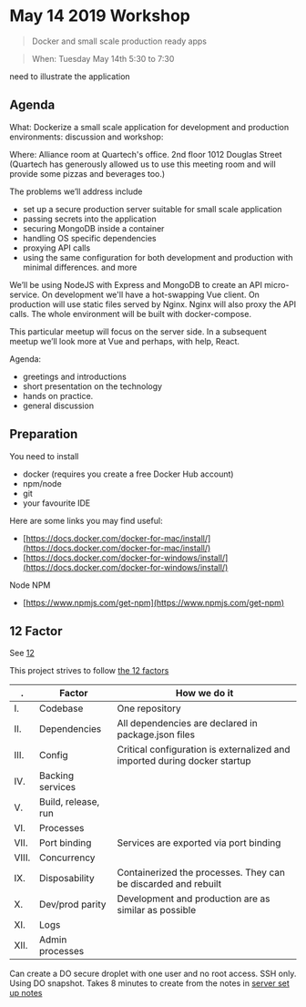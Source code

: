 # May 14 2019 Workshop

> Docker and small scale production ready apps

> When: Tuesday May 14th 5:30 to 7:30

need to illustrate the application


## Agenda

What: Dockerize a small scale application for development and production environments: discussion and workshop:

Where: Alliance room at Quartech's office. 2nd floor 1012 Douglas Street (Quartech has generously allowed us to use this meeting room and will provide some pizzas and beverages too.)

The problems we’ll address include
- set up a secure production server suitable for small scale application
- passing secrets into the application
- securing MongoDB inside a container
- handling OS specific dependencies
- proxying API calls
- using the same configuration for both development and production with minimal differences.
and more

We’ll be using NodeJS with Express and MongoDB to create an API micro-service.
On development we'll have a hot-swapping Vue client.
On production will use static files served by Nginx.
Nginx will also proxy the API calls. The whole environment will be built with docker-compose.

This particular meetup will focus on the server side. In a subsequent meetup we’ll look more at Vue and perhaps, with help, React.

Agenda:
- greetings and introductions
- short presentation on the technology
- hands on practice. 
- general discussion


## Preparation 

You need to install
- docker (requires you create a free Docker Hub account)
- npm/node
- git 
- your favourite IDE

Here are some links you may find useful:

- [https://docs.docker.com/docker-for-mac/install/](https://docs.docker.com/docker-for-mac/install/)
- [https://docs.docker.com/docker-for-windows/install/](https://docs.docker.com/docker-for-windows/install/)

Node NPM

- [https://www.npmjs.com/get-npm](https://www.npmjs.com/get-npm)


## 12 Factor
See [12](/#twelve-factors)

This project strives to follow [the 12 factors](https://12factor.net/)

 . | Factor | How we do it
-- | ------ | ------------
I. | Codebase | One repository
II. | Dependencies | All dependencies are declared in package.json files
III. | Config | Critical configuration is externalized and imported during docker startup
IV. | Backing services | 
V. | Build, release, run | 
VI. | Processes | 
VII. | Port binding | Services are exported via port binding
VIII. | Concurrency | 
IX. | Disposability | Containerized the processes. They can be discarded and rebuilt
X. | Dev/prod parity | Development and production are as similar as possible
XI. | Logs | 
XII. | Admin processes | 



Can create a DO secure droplet with one user and no root access. SSH only. Using DO snapshot.  Takes 8 minutes to create
from the notes in [server set up notes](./server.md)
  
  
